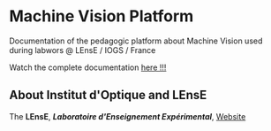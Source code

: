 # Machine Vision Platform
Documentation of the pedagogic platform about Machine Vision used during labwors @ LEnsE / IOGS / France

Watch the complete documentation [here !!!](https://iogs-lense.github.io/machine-vision/)




## About Institut d'Optique and LEnsE
The **LEnsE**, ***Laboratoire d'Enseignement Expérimental***, [Website](http://lense.institutoptique.fr/)





